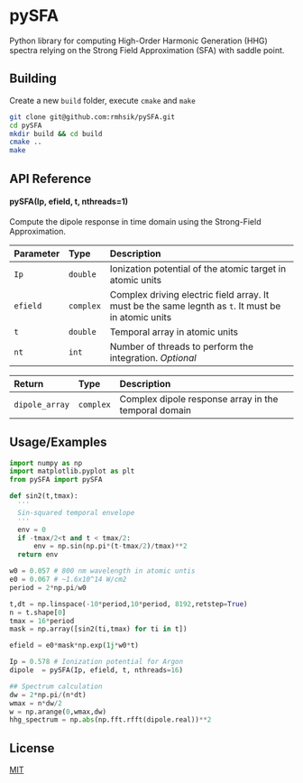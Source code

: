 # pySFA

Python library for computing High-Order Harmonic Generation (HHG) spectra relying on the Strong Field Approximation (SFA) with saddle point.


## Building

Create a new `build` folder, execute `cmake` and `make`
```bash
git clone git@github.com:rmhsik/pySFA.git
cd pySFA
mkdir build && cd build
cmake ..
make
```
## API Reference

#### pySFA(Ip, efield, t, nthreads=1)

Compute the dipole response in time domain using the Strong-Field Approximation. 

| Parameter | Type         | Description                       |
| :-------- | :------------| :---------------------------------|
| `Ip`      | `double` | Ionization potential of the atomic target in atomic units |
|`efield`   | `complex` | Complex driving electric field array. It must be the same legnth as `t`. It must be in atomic units |
|`t`        | `double` | Temporal array in atomic units    |
|`nt`       | `int`     | Number of threads to perform the integration. *Optional*|

| Return | Type         | Description   |
| :-------- | :------------| :--------------------------------|
| `dipole_array`      | `complex`| Complex dipole response array in the temporal domain |

## Usage/Examples
```python
import numpy as np
import matplotlib.pyplot as plt
from pySFA import pySFA

def sin2(t,tmax):
  '''
  Sin-squared temporal envelope
  '''
  env = 0
  if -tmax/2<t and t < tmax/2:
      env = np.sin(np.pi*(t-tmax/2)/tmax)**2
  return env

w0 = 0.057 # 800 nm wavelength in atomic untis
e0 = 0.067 # ~1.6x10^14 W/cm2 
period = 2*np.pi/w0

t,dt = np.linspace(-10*period,10*period, 8192,retstep=True)
n = t.shape[0]
tmax = 16*period
mask = np.array([sin2(ti,tmax) for ti in t])

efield = e0*mask*np.exp(1j*w0*t)

Ip = 0.578 # Ionization potential for Argon
dipole  = pySFA(Ip, efield, t, nthreads=16)

## Spectrum calculation
dw = 2*np.pi/(n*dt)
wmax = n*dw/2
w = np.arange(0,wmax,dw)
hhg_spectrum = np.abs(np.fft.rfft(dipole.real))**2
```


## License

[MIT](https://choosealicense.com/licenses/mit/)



